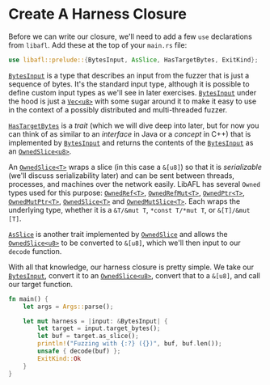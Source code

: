 # Create A Harness Closure

Before we can write our closure, we'll need to add a few `use` declarations from
`libafl`. Add these at the top of your `main.rs` file:

```rust
use libafl::prelude::{BytesInput, AsSlice, HasTargetBytes, ExitKind};
```

[`BytesInput`](https://docs.rs/libafl/latest/libafl/inputs/bytes/struct.BytesInput.html)
is a type that describes an input from the fuzzer that is just a sequence of bytes. It's
the standard input type, although it is possible to define custom input types as we'll
see in later exercises.
[`BytesInput`](https://docs.rs/libafl/latest/libafl/inputs/bytes/struct.BytesInput.html)
under the hood is just a
[`Vec<u8>`](https://doc.rust-lang.org/nightly/alloc/vec/struct.Vec.html) with some sugar
around it to make it easy to use in the context of a possibly distributed and
multi-threaded fuzzer.

[`HasTargetBytes`](https://docs.rs/libafl/latest/libafl/inputs/trait.HasTargetBytes.html)
is a *trait* (which we will dive deep into later, but for now you can think of as
similar to an *interface* in Java or a *concept* in C++) that is implemented by
[`BytesInput`](https://docs.rs/libafl/latest/libafl/inputs/bytes/struct.BytesInput.html)
and returns the contents of the
[`BytesInput`](https://docs.rs/libafl/latest/libafl/inputs/bytes/struct.BytesInput.html)
as an [`OwnedSlice<u8>`](https://docs.rs/libafl/latest/libafl/bolts/ownedref/struct.OwnedSlice.html).

An
[`OwnedSlice<T>`](https://docs.rs/libafl/latest/libafl/bolts/ownedref/struct.OwnedSlice.html)
wraps a slice (in this case a `&[u8]`) so that it is *serializable* (we'll discuss
serializability later) and can be sent between threads, processes, and machines over the
network easily. LibAFL has several `Owned` types used for this purpose:
[`OwnedRef<T>`](https://docs.rs/libafl/latest/libafl/bolts/ownedref/enum.OwnedRef.html),
[`OwnedRefMut<T>`](https://docs.rs/libafl/latest/libafl/bolts/ownedref/enum.OwnedRefMut.html),
[`OwnedPtr<T>`](https://docs.rs/libafl/latest/libafl/bolts/ownedref/enum.OwnedPtr.html),
[`OwnedMutPtr<T>`](https://docs.rs/libafl/latest/libafl/bolts/ownedref/enum.OwnedMutPtr.html),
[`OwnedSlice<T>`](https://docs.rs/libafl/latest/libafl/bolts/ownedref/struct.OwnedSlice.html)
and
[`OwnedMutSlice<T>`](https://docs.rs/libafl/latest/libafl/bolts/ownedref/struct.OwnedMutSlice.html).
Each wraps the underlying type, whether it is a `&T/&mut T`, `*const T/*mut T`, or
`&[T]/&mut [T]`.

[`AsSlice`](https://docs.rs/libafl/latest/libafl/bolts/trait.AsSlice.html) is another
trait implemented by
[`OwnedSlice`](https://docs.rs/libafl/latest/libafl/bolts/ownedref/struct.OwnedSlice.html)
and allows the
[`OwnedSlice<u8>`](https://docs.rs/libafl/latest/libafl/bolts/ownedref/struct.OwnedSlice.html)
to be converted to `&[u8]`, which we'll then input to our `decode` function.

With all that knowledge, our harness closure is pretty simple. We take our
[`BytesInput`](https://docs.rs/libafl/latest/libafl/inputs/bytes/struct.BytesInput.html),
convert it to an
[`OwnedSlice<u8>`](https://docs.rs/libafl/latest/libafl/bolts/ownedref/struct.OwnedSlice.html),
convert that to a `&[u8]`, and call our target function.


```rust
fn main() {
    let args = Args::parse();

    let mut harness = |input: &BytesInput| {
        let target = input.target_bytes();
        let buf = target.as_slice();
        println!("Fuzzing with {:?} ({})", buf, buf.len());
        unsafe { decode(buf) };
        ExitKind::Ok
    }
}
```
